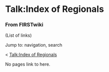 # Talk:Index of Regionals

### From FIRSTwiki

(List of links)

Jump to: navigation, search

&lt; [Talk:Index of
Regionals](/index.php?title=Talk:Index_of_Regionals&redirect=no "Talk:Index of
Regionals" )  

No pages link to here.

